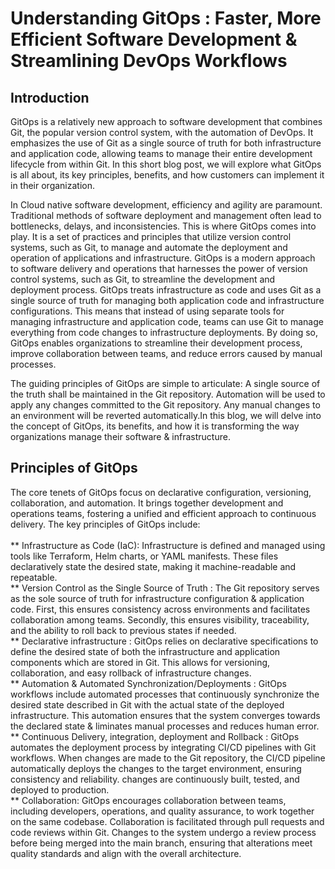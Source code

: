 # Understanding GitOps :  Faster, More Efficient Software Development &amp; Streamlining DevOps Workflows<br/>
## Introduction
GitOps is a relatively new approach to software development that combines Git, the popular version control system, with the automation of DevOps. It emphasizes the use of Git as a single source of truth for both infrastructure and application code, allowing teams to manage their entire development lifecycle from within Git. In this short blog post, we will explore what GitOps is all about, its key principles, benefits, and how customers can implement it in their organization. <br/>

In Cloud native software development, efficiency and agility are paramount. Traditional methods of software deployment and management often lead to bottlenecks, delays, and inconsistencies. This is where GitOps comes into play. It is a set of practices and principles that utilize version control systems, such as Git, to manage and automate the deployment and operation of applications and infrastructure. GitOps is a modern approach to software delivery and operations that harnesses the power of version control systems, such as Git, to streamline the development and deployment process. GitOps treats infrastructure as code and uses Git as a single source of truth for managing both application code and infrastructure configurations. This means that instead of using separate tools for managing infrastructure and application code, teams can use Git to manage everything from code changes to infrastructure deployments. By doing so, GitOps enables organizations to streamline their development process, improve collaboration between teams, and reduce errors caused by manual processes.<br/>

The guiding principles of GitOps are simple to articulate: A single source of the truth shall be maintained in the Git repository. Automation will be used to apply any changes committed to the Git repository. Any manual changes to an environment will be reverted automatically.In this blog, we will delve into the concept of GitOps, its benefits, and how it is transforming the way organizations manage their software & infrastructure.<br/>
## Principles of GitOps
The core tenets of GitOps focus on declarative configuration, versioning, collaboration, and automation. It brings together development and operations teams, fostering a unified and efficient approach to continuous delivery. The key principles of GitOps include: <br/><br/>
** Infrastructure as Code (IaC): Infrastructure is defined and managed using tools like Terraform, Helm charts, or YAML manifests. These files declaratively state the desired state, making it machine-readable and repeatable.<br/>
** Version Control as the Single Source of Truth : The Git repository serves as the sole source of truth for infrastructure configuration & application code. First, this ensures consistency across environments and facilitates collaboration among teams.  Secondly, this ensures visibility, traceability, and the ability to roll back to previous states if needed. <br/>
** Declarative infrastructure : GitOps relies on declarative specifications to define the desired state of both the infrastructure and application components which are stored in Git.  This allows for versioning, collaboration, and easy rollback of infrastructure changes. <br/>
** Automation & Automated Synchronization/Deployments : GitOps workflows include automated processes that continuously synchronize the desired state described in Git with the actual state of the deployed infrastructure. This automation ensures that the system converges towards the declared state & liminates manual processes and reduces human error.<br/>
** Continuous Delivery, integration, deployment and Rollback : GitOps automates the deployment process by integrating CI/CD pipelines with Git workflows. When changes are made to the Git repository, the CI/CD pipeline automatically deploys the changes to the target environment, ensuring consistency and reliability. changes are continuously built, tested, and deployed to production. <br/>
** Collaboration: GitOps encourages collaboration between teams, including developers, operations, and quality assurance, to work together on the same codebase. Collaboration is facilitated through pull requests and code reviews within Git. Changes to the system undergo a review process before being merged into the main branch, ensuring that alterations meet quality standards and align with the overall architecture.<br/>
